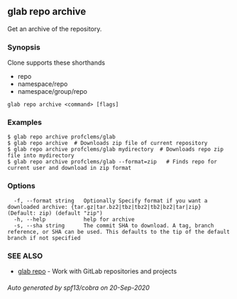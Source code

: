 ## glab repo archive

Get an archive of the repository.

### Synopsis

Clone supports these shorthands
- repo
- namespace/repo
- namespace/group/repo


```
glab repo archive <command> [flags]
```

### Examples

```
$ glab repo archive profclems/glab
$ glab repo archive  # Downloads zip file of current repository
$ glab repo archive profclems/glab mydirectory  # Downloads repo zip file into mydirectory
$ glab repo archive profclems/glab --format=zip   # Finds repo for current user and download in zip format

```

### Options

```
  -f, --format string   Optionally Specify format if you want a downloaded archive: {tar.gz|tar.bz2|tbz|tbz2|tb2|bz2|tar|zip} (Default: zip) (default "zip")
  -h, --help            help for archive
  -s, --sha string      The commit SHA to download. A tag, branch reference, or SHA can be used. This defaults to the tip of the default branch if not specified
```

### SEE ALSO

* [glab repo](glab_repo.md)	 - Work with GitLab repositories and projects

###### Auto generated by spf13/cobra on 20-Sep-2020
